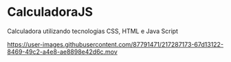 # CalculadoraJS
Calculadora utilizando tecnologias CSS, HTML e Java Script  


https://user-images.githubusercontent.com/87791471/217287173-67d13122-8469-49c2-a4e8-ae8898e42d6c.mov

